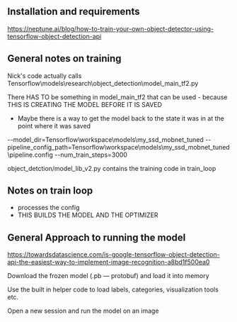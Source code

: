 
## Installation and requirements 

https://neptune.ai/blog/how-to-train-your-own-object-detector-using-tensorflow-object-detection-api


## General notes on training

Nick's code actually calls Tensorflow\models\research\object_detection\model_main_tf2.py

There HAS TO be something in model_main_tf2 that can be used - because THIS IS CREATING THE MODEL BEFORE IT IS SAVED

* Maybe there is a way to get the model back to the state it was in at the point where it was saved


--model_dir=Tensorflow\workspace\models\my_ssd_mobnet_tuned --pipeline_config_path=Tensorflow\workspace\models\my_ssd_mobnet_tuned\pipeline.config --num_train_steps=3000

object_detction/model_lib_v2.py contains the training code in train_loop


## Notes on train loop

* processes the config 
* THIS BUILDS THE MODEL AND THE OPTIMIZER




## General Approach to running the model
https://towardsdatascience.com/is-google-tensorflow-object-detection-api-the-easiest-way-to-implement-image-recognition-a8bd1f500ea0

Download the frozen model (.pb — protobuf) and load it into memory

Use the built in helper code to load labels, categories, visualization tools etc.

Open a new session and run the model on an image

